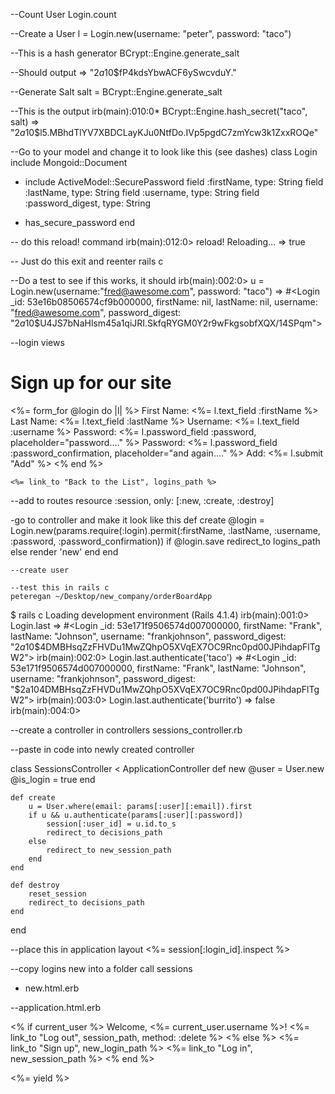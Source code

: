 --Count User
Login.count

--Create a User
l = Login.new(username: "peter", password: "taco")

--This is a hash generator
BCrypt::Engine.generate_salt

--Should output
=> "$2a$10$fP4kdsYbwACF6ySwcvduY."

--Generate Salt
salt = BCrypt::Engine.generate_salt

--This is the output
irb(main):010:0* BCrypt::Engine.hash_secret("taco", salt)
=> "$2a$10$l5.MBhdTlYV7XBDCLayKJu0NtfDo.IVp5pgdC7zmYcw3k1ZxxROQe"


--Go to your model and change it to look like this (see dashes)
class Login
  include Mongoid::Document
-  include ActiveModel::SecurePassword
  field :firstName, type: String
  field :lastName, type: String
  field :username, type: String
  field :password_digest, type: String

-  has_secure_password
end


-- do this reload! command
irb(main):012:0> reload!
Reloading...
=> true

-- Just do this
exit and reenter rails c

--Do a test to see if this works, it should
irb(main):002:0> u = Login.new(username:"fred@awesome.com", password: "taco")
=> #<Login _id: 53e16b08506574cf9b000000, firstName: nil, lastName: nil, username: "fred@awesome.com", password_digest: "$2a$10$U4JS7bNaHlsm45a1qiJRI.SkfqRYGM0Y2r9wFkgsobfXQX/14SPqm">

--login views
<h1>Sign up for our site</h1>

<%= form_for @login do |l| %>
	First Name: <%= l.text_field :firstName %>
	Last Name: <%= l.text_field :lastName %>
	Username: <%= l.text_field :username %>
	Password: <%= l.password_field :password, placeholder="password...." %>
	Password: <%= l.password_field :password_confirmation, placeholder="and again...." %>
	Add: <%= l.submit "Add" %>
	<% end %>

	<%= link_to "Back to the List", logins_path %>

--add to routes
resource :session, only: [:new, :create, :destroy]

-go to controller and make it look like this
def create
		@login = Login.new(params.require(:login).permit(:firstName, :lastName, :username, :password, :password_confirmation))
		if @login.save
			redirect_to logins_path
		else
			render 'new'
		end
	end

	--create user

	--test this in rails c
	peteregan ~/Desktop/new_company/orderBoardApp
$ rails c
Loading development environment (Rails 4.1.4)
irb(main):001:0> Login.last
=> #<Login _id: 53e171f9506574d007000000, firstName: "Frank", lastName: "Johnson", username: "frankjohnson", password_digest: "$2a$10$4DMBHsqZzFHVDu1MwZQhpO5XVqEX7OC9Rnc0pd00JPihdapFlTgW2">
irb(main):002:0> Login.last.authenticate('taco')
=> #<Login _id: 53e171f9506574d007000000, firstName: "Frank", lastName: "Johnson", username: "frankjohnson", password_digest: "$2a$10$4DMBHsqZzFHVDu1MwZQhpO5XVqEX7OC9Rnc0pd00JPihdapFlTgW2">
irb(main):003:0> Login.last.authenticate('burrito')
=> false
irb(main):004:0> 

--create a controller in controllers
sessions_controller.rb

--paste in code into newly created controller

class SessionsController < ApplicationController
	def new
		@user = User.new
		@is_login = true
	end

	def create
		u = User.where(email: params[:user][:email]).first
		if u && u.authenticate(params[:user][:password])
			session[:user_id] = u.id.to_s
			redirect_to decisions_path
		else
			redirect_to new_session_path
		end
	end

	def destroy
		reset_session
		redirect_to decisions_path
	end
end


--place this in application layout
<%= session[:login_id].inspect %>

--copy logins new into a folder call sessions
- new.html.erb


--application.html.erb

<body>



<% if current_user %>
	Welcome, <%= current_user.username %>!
	<%= link_to "Log out", session_path, method: :delete %>
<% else %>
	<%= link_to "Sign up", new_login_path %>
	<%= link_to "Log in", new_session_path %>
<% end %>

<%= yield %>

</body>

